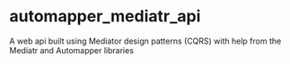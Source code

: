 # automapper_mediatr_api
A web api built using Mediator design patterns (CQRS) with help from the Mediatr and Automapper libraries
